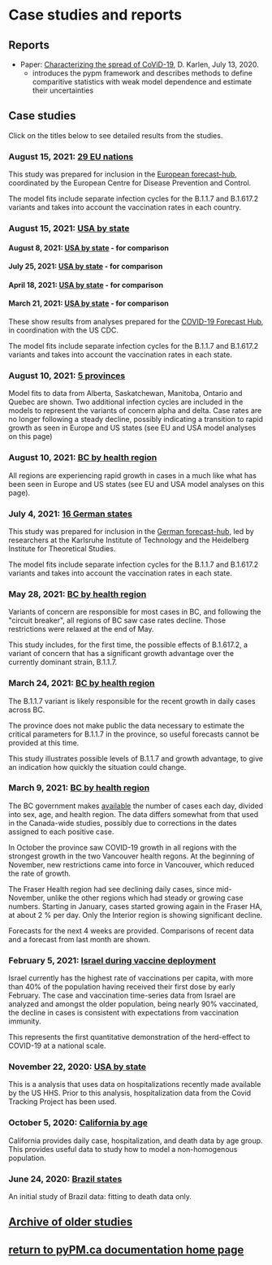 # Case studies and reports

## Reports

* Paper: [Characterizing the spread of CoViD-19](reports/Characterizing_spread.pdf), D. Karlen, July 13, 2020.
    * introduces the pypm framework and describes methods to define comparitive statistics with weak model dependence
    and estimate their uncertainties

## Case studies

Click on the titles below to see detailed results from the studies.

### August 15, 2021: [29 EU nations](eu20210815/index.md)

This study was prepared for inclusion in the [European forecast-hub](https://covid19forecasthub.eu/index.html),
coordinated by the European Centre for Disease Prevention and Control.

The model fits include separate infection cycles for the B.1.1.7 and B.1.617.2 variants and
takes into account the vaccination rates in each country.

### August 15, 2021: [USA by state](usa20210815/index.md)

#### August 8, 2021: [USA by state](usa20210808/index.md) - for comparison
#### July 25, 2021: [USA by state](usa20210725/index.md) - for comparison
#### April 18, 2021: [USA by state](usa20210418/index.md) - for comparison
#### March 21, 2021: [USA by state](usa20210321/index.md) - for comparison

These show results from analyses prepared for
the [COVID-19 Forecast Hub](https://covid19forecasthub.org/), in coordination with the US CDC.

The model fits include separate infection cycles for the B.1.1.7 and B.1.617.2 variants and
takes into account the vaccination rates in each state.

### August 10, 2021: [5 provinces](prov20210810/index.md)

Model fits to data from Alberta, Saskatchewan, Manitoba, Ontario and Quebec are shown.
Two additional infection cycles are included in the models to represent the variants of concern alpha and delta.
Case rates are no longer following a steady decline, possibly indicating a transition to rapid growth as
seen in Europe and US states (see EU and USA model analyses on this page)

### August 10, 2021: [BC by health region](bc20210810/index.md)

All regions are experiencing rapid growth in cases in a
much like what has been seen in Europe and US states (see EU and USA model analyses on this page).

### July 4, 2021: [16 German states](germany20210704/index.md)

This study was prepared for inclusion in the [German forecast-hub](https://kitmetricslab.github.io/forecasthub/forecast), led
by  researchers at the Karlsruhe Institute of Technology and the Heidelberg Institute for Theoretical Studies.

The model fits include separate infection cycles for the B.1.1.7 and B.1.617.2 variants and
takes into account the vaccination rates in each state.

### May 28, 2021: [BC by health region](bc20210528/index.md)

Variants of concern are responsible for most cases in BC, and following the "circuit breaker",
all regions of BC saw case rates decline.
Those restrictions were relaxed at the end of May.

This study includes, for the first time, the possible effects of B.1.617.2, a variant of concern that
has a significant growth advantage over the currently dominant strain, B.1.1.7.

### March 24, 2021: [BC by health region](bc20210324/index.md)

The B.1.1.7 variant is likely responsible for the recent growth in daily cases across BC.

The province does not make public the data necessary to estimate the critical parameters for B.1.1.7 in the province, so
useful forecasts cannot be provided at this time.

This study illustrates possible levels of B.1.1.7 and growth advantage, to give an indication how quickly the situation
could change.

### March 9, 2021: [BC by health region](bc20210309/index.md)

The BC government makes [available](http://www.bccdc.ca/health-info/diseases-conditions/covid-19/data)
the number of cases each day, divided into sex, age, and health region.
The data differs somewhat from that used in the Canada-wide studies, possibly due to corrections in
the dates assigned to each positive case.

In October the province saw COVID-19 growth in all regions with the strongest growth in the two Vancouver
health regons.
At the beginning of November, new restrictions came into force in Vancouver, which reduced the rate of growth.

The Fraser Health region had see declining daily cases, since mid-November, unlike the other regions
which had steady or growing case numbers.
Starting in January, cases started growing again in the Fraser HA, at about 2 % per day.
Only the Interior region is showing significant decline.

Forecasts for the next 4 weeks are provided. Comparisons of recent data
and a forecast from last month are shown.

### February 5, 2021: [Israel during vaccine deployment](https://nbviewer.jupyter.org/github/pypm/quickstart/blob/master/misc/israel_vaccination_study_20210204/israel_20210204.ipynb)

Israel currently has the highest rate of vaccinations per capita, with more than 40% of the population having received their first dose by early February.
The case and vaccination time-series data from Israel are analyzed and
amongst the older population, being nearly 90% vaccinated, the decline
in cases is consistent with expectations from vaccination immunity.

This represents the first quantitative demonstration of the herd-effect to COVID-19 at a national scale.

### November 22, 2020: [USA by state](usa_hhs_20201122/index.md)

This is a analysis that uses data on hospitalizations recently made available by the US HHS.
Prior to this analysis, hospitalization data from the Covid Tracking Project has been used.

### October 5, 2020: [California by age](california20201005/index.md)

California provides daily case, hospitalization, and death data by age group.
This provides useful data to study how to model a non-homogenous population.

### June 24, 2020: [Brazil states](brazil20200624/index.md)

An initial study of Brazil data: fitting to death data only.

## [Archive of older studies](archive/index.md)

## [return to pyPM.ca documentation home page](../..)
